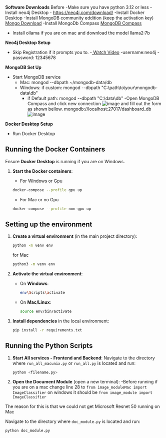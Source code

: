 **Software Downloads** Before
-Make sure you have python 3.12 or less 
-Install neo4j Desktop - https://neo4j.com/download/
-Install Docker Desktop
-Install MongoDB community eddition (keep the activation key) [Mongo Download](https://www.mongodb.com/docs/manual/administration/install-community/)
-Install MongoDb Compass [MongoDB Compass](https://www.mongodb.com/products/tools/compass)
- Install ollama if you are on mac and download the model llama2:7b



**Neo4j Desktop Setup**
- Skip Registration if it prompts you to.
-[ Watch Video](https://youtu.be/c_hldeLPN0g) 
-username:neo4j
-password: 12345678


**MongoDB Set Up**
- Start MongoDB service
    - Mac:  mongod --dbpath ~/mongodb-data/db
    - Windows: if custom: mongod --dbpath "C:\path\to\your\mongodb-data\db"
        - if Default path: mongod --dbpath "C:\data\db"
-Open MongoDB Compass and click new connection
![image](https://hackmd.io/_uploads/HJf1-6jXyx.png)
and fill out the form as shown bellow.
mongodb://localhost:27017/dashboard_db
![image](https://hackmd.io/_uploads/r1F6yToQyg.png)

**Docker Desktop Setup**
- Run Docker Desktop

## Running the Docker Containers

Ensure **Docker Desktop** is running if you are on Windows.

1. **Start the Docker containers**:

    - For Windows or Gpu
   ```bash
   docker-compose --profile gpu up
   ```
   - For Mac or no Gpu
    ```bash
   docker-compose --profile non-gpu up
   ```
## Setting up the environment

1. **Create a virtual environment** (in the main project directory):
   ```bash
   python -m venv env
   ```
   for Mac
   ```bash
   python3 -m venv env
   ```

2. **Activate the virtual environment**:
   - On **Windows**:
     ```bash
     env\Scripts\activate
     ```
   - On **Mac/Linux**:
     ```bash
     source env/bin/activate
     ```

3. **Install dependencies** in the local environment:
   ```bash
   pip install -r requirements.txt
   ```
   

## Running the Python Scripts



1. **Start All services - Frontend and Backend**:
   Navigate to the directory where `run_all_macunix.py` or `run_all.py`  is located and run:
   ```bash
   python <filename.py>
   ```


2. **Open the Document Module** (open a new terminal):
-Before running if you are on a mac change line 28 to 
```from image_moduleMac import ImageClassifier```
on windows it should be 
```from image_module import ImageClassifier```

The reason for this is that we could not get Microsoft Resnet 50 running on Mac

   Navigate to the directory where `doc_module.py` is located and run:
   ```bash
   python doc_module.py
   ```

